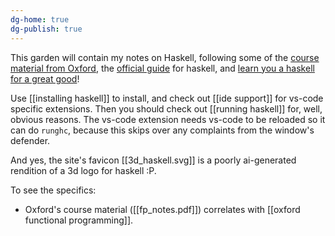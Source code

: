 ```yaml
---
dg-home: true
dg-publish: true
---
```

This garden will contain my notes on Haskell, following some of the [course material from Oxford](https://www.cs.ox.ac.uk/teaching/courses/2023-2024/fp/), the [official guide](https://www.haskell.org/get-started/#set-up-a-haskell-development-environment) for haskell, and [learn you a haskell for a great good](https://learnyouahaskell.com/introduction)!

Use [[installing haskell]] to install, and check out [[ide support]] for vs-code specific extensions. Then you should check out [[running haskell]] for, well, obvious reasons. The vs-code extension needs vs-code to be reloaded so it can do `runghc`, because this skips over any complaints from the window's defender.

And yes, the site's favicon [[3d_haskell.svg]] is a poorly ai-generated rendition of a 3d logo for haskell :P.

To see the specifics:

- Oxford's course material ([[fp_notes.pdf]]) correlates with [[oxford functional programming]].
